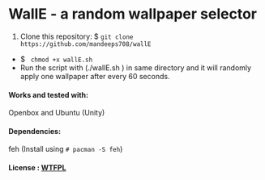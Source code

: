 # WallE - a random wallpaper selector

1. Clone this repository:
  $ `git clone https://github.com/mandeeps708/wallE`
* $ ` chmod +x wallE.sh` 
* Run the script with (./wallE.sh ) in same directory and it will randomly apply one wallpaper after every 60 seconds.

#### Works and tested with: 
Openbox and Ubuntu (Unity)

#### Dependencies: 
feh (Install using `# pacman -S feh`)

#### License : [WTFPL](http://www.wtfpl.net/)
